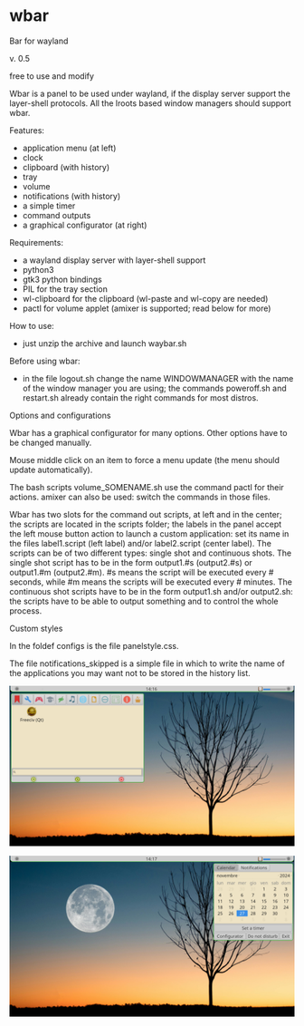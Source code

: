 # wbar
Bar for wayland

v. 0.5

free to use and modify

Wbar is a panel to be used under wayland, if the display server support 
the layer-shell protocols. All the lroots based window managers should 
support wbar.

Features:
- application menu (at left)
- clock
- clipboard (with history)
- tray
- volume
- notifications (with history)
- a simple timer
- command outputs
- a graphical configurator (at right)

Requirements:
- a wayland display server with layer-shell support
- python3
- gtk3 python bindings
- PIL for the tray section
- wl-clipboard for the clipboard (wl-paste and wl-copy are needed)
- pactl for volume applet (amixer is supported; read below for more)

How to use:
- just unzip the archive and launch waybar.sh

Before using wbar:
- in the file logout.sh change the name WINDOWMANAGER with the name of the 
window manager you are using; the commands poweroff.sh and restart.sh already 
contain the right commands for most distros.

Options and configurations

Wbar has a graphical configurator for many options. Other options have 
to be changed manually.

Mouse middle click on an item to force a menu update 
(the menu should update automatically).

The bash scripts volume_SOMENAME.sh use the command pactl for their 
actions. amixer can also be used: switch the commands in those files.

Wbar has two slots for the command out scripts, at left and in the center;
the scripts are located in the scripts folder; the labels in the panel accept the left 
mouse button action to launch a custom application: set its name in the 
files label1.script (left label) and/or label2.script (center label).
The scripts can be of two different types: single shot and continuous shots.
The single shot script has to be in the form output1.#s (output2.#s) or 
output1.#m (output2.#m). #s means the script will be executed every # seconds,
while #m means the scripts will be executed every # minutes.
The continuous shot scripts have to be in the form output1.sh and/or output2.sh:
the scripts have to be able to output something and to control the whole process.

Custom styles

In the foldef configs is the file panelstyle.css.

The file notifications_skipped is a simple file in which to write the 
name of the applications you may want not to be stored in the history list.

![My image](https://github.com/frank038/wbar/blob/main/wbar_01.jpg)

![My image](https://github.com/frank038/wbar/blob/main/wbar_02.jpg)

